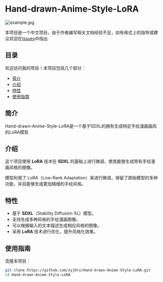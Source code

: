 # Hand-drawn-Anime-Style-LoRA

![example.jpg](https://s2.loli.net/2025/02/14/Gc2Yevg37z5jPFm.jpg)

本项目是一个中文项目，由于作者编写相关文档经验不足，如有格式上的指导或建议欢迎在[Issues](https://github.com/zyjOrz/Hand-drawn-Anime-Style-LoRA/issues)中指出

## 目录

欢迎访问我的项目！本项目包括几个部分：
- [简介](#简介)
- [介绍](#介绍)
- [特性](#特性)
- [使用指南](#使用指南)

## 简介
Hand-drawn-Anime-Style-LoRA是一个基于SDXL的拥有生成特定手绘漫画画风的LoRA模型

## 介绍
这个项目使用 **LoRA** 技术在 **SDXL** 的基础上进行微调，使其能够生成带有手绘漫画风格的图像。

模型利用了 LoRA（Low-Rank Adaptation）来进行微调，保留了原始模型的多种功能，并且能够生成更加精细的手绘风格。

## 特性
- 基于 **SDXL**（Stability Diffusion XL）模型。
- 支持生成多种风格的手绘漫画图像。
- 可以根据输入的文本描述生成相应风格的图像。
- 采用 **LoRA** 技术进行优化，提升风格化效果。

## 使用指南

克隆本项目：
   ```bash
   git clone https://github.com/zyjOrz/Hand-drawn-Anime-Style-LoRA.git
   cd Hand-drawn-Anime-Style-LoRA
```

